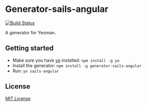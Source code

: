 # Generator-sails-angular
[![Build Status](https://secure.travis-ci.org/chiefy/generator-sails-angular.png?branch=master)](https://travis-ci.org/chiefy/generator-sails-angular)

A generator for Yeoman.

## Getting started
- Make sure you have [yo](https://github.com/yeoman/yo) installed:
    `npm install -g yo`
- Install the generator: `npm install -g generator-sails-angular`
- Run: `yo sails-angular`

## License
[MIT License](http://en.wikipedia.org/wiki/MIT_License)
